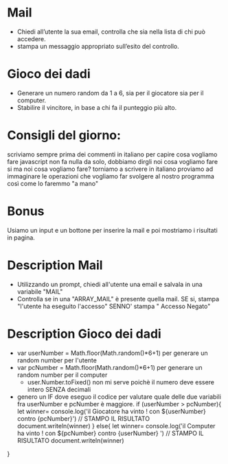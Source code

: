 # Mail 
- Chiedi all’utente la sua email, controlla che sia nella lista di chi può accedere.
- stampa un messaggio appropriato sull’esito del controllo.

# Gioco dei dadi
- Generare un numero random da 1 a 6, sia per il giocatore sia per il computer. 
- Stabilire il vincitore, in base a chi fa il punteggio più alto.

# Consigli del giorno:
scriviamo sempre prima dei commenti in italiano per capire cosa vogliamo fare
javascript non fa nulla da solo, dobbiamo dirgli noi cosa vogliamo fare
si ma noi cosa vogliamo fare?
torniamo a scrivere in italiano
proviamo ad immaginare le operazioni che vogliamo far svolgere al nostro programma così come lo faremmo "a mano"

# Bonus
Usiamo un input e un bottone per inserire la mail e poi mostriamo i risultati in pagina.

# Description Mail
- Utilizzando un prompt, chiedi all'utente una email e salvala in una variabile "MAIL"
- Controlla se in una "ARRAY_MAIL" è presente quella mail.
    SE si, stampa "l'utente ha eseguito l'accesso"
    SENNO' stampa " Accesso Negato"

# Description Gioco dei dadi

- var userNumber = Math.floor(Math.random()*6+1) per generare un random number per l'utente
- var pcNumber = Math.floor(Math.random()*6+1) per generare un random number per il computer
    - user.Number.toFixed() non mi serve poichè il numero deve essere intero SENZA decimali
- genero un IF dove eseguo il codice per valutare quale delle due variabili fra userNumber e pcNumber è maggiore.
if (userNumber > pcNumber){
    let winner= console.log('il Giocatore ha vinto ! con ${userNumber} contro {pcNumber}') // STAMPO IL RISULTATO
    document.writeln(winner)
}
else{
    let winner= console.log('il Computer ha vinto ! con ${pcNumber} contro {userNumber} ') // STAMPO IL RISULTATO
    document.writeln(winner)

}





